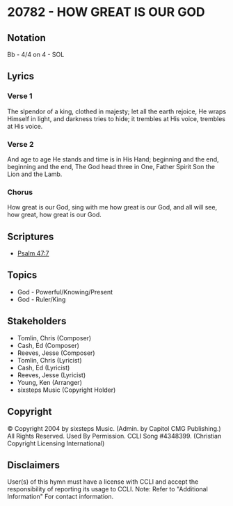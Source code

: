 # 20782 - HOW GREAT IS OUR GOD

## Notation

Bb - 4/4 on 4 - SOL

## Lyrics

### Verse 1

The slpendor of a king, clothed in majesty; let all the earth rejoice, He wraps Himself in light, and darkness tries to hide; it trembles at His voice, trembles at His voice.

### Verse 2

And age to age He stands and time is in His Hand; beginning and the end, beginning and the end, The God head three in One, Father Spirit Son the Lion and the Lamb.

### Chorus

How great is our God, sing with me how great is our God, and all will see, how great, how great is our God.


## Scriptures

- [Psalm 47:7](https://www.biblegateway.com/passage/?search=Psalm%2047%3A7)

## Topics

- God - Powerful/Knowing/Present
- God - Ruler/King

## Stakeholders

- Tomlin, Chris (Composer)
- Cash, Ed (Composer)
- Reeves, Jesse (Composer)
- Tomlin, Chris (Lyricist)
- Cash, Ed (Lyricist)
- Reeves, Jesse (Lyricist)
- Young, Ken (Arranger)
- sixsteps Music (Copyright Holder)

## Copyright

© Copyright 2004 by sixsteps Music. (Admin. by Capitol CMG Publishing.) All Rights Reserved. Used By Permission. CCLI Song #4348399.
(Christian Copyright Licensing International)

## Disclaimers

User(s) of this hymn must have a license with CCLI and accept the responsibility of reporting its usage to CCLI.
Note: Refer to "Additional Information" For contact information.

